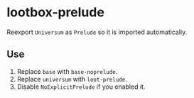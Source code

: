 lootbox-prelude
================

Reexport `Universum` as `Prelude` so it is imported automatically.


## Use

1. Replace `base` with `base-noprelude`.
2. Replace `universum` with `loot-prelude`.
3. Disable `NoExplicitPrelude` if you enabled it.

